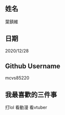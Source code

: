 姓名
----
葉鎮維


日期
----
2020/12/28

Github Username
---------------
mcvs85220

我最喜歡的三件事
---------------
打lol 看動漫 看vtuber